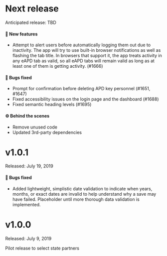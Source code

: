 # Next release

Anticipated release: TBD

#### 🚀 New features

- Attempt to alert users before automatically logging them out due to inactivity. The app will try to use built-in browser notifications as well as flashing the tab title. In browsers that support it, the app treats activity in any eAPD tab as valid, so all eAPD tabs will remain valid as long as at least one of them is getting activity. (#1666)

#### 🐛 Bugs fixed

- Prompt for confirmation before deleting APD key personnel (#1651, #1647)
- Fixed accessibility issues on the login page and the dashboard (#1688)
- Fixed semantic heading levels (#1695)

#### ⚙️ Behind the scenes

- Remove unused code
- Updated 3rd-party dependencies

# v1.0.1

Released: July 19, 2019

#### 🐛 Bugs fixed

- Added lightweight, simplistic date validation to indicate when years, months, or exact dates are invalid to help understand why a save may have failed. Placeholder until more thorough data validation is implemented.

# v1.0.0

Released: July 9, 2019

Pilot release to select state partners
